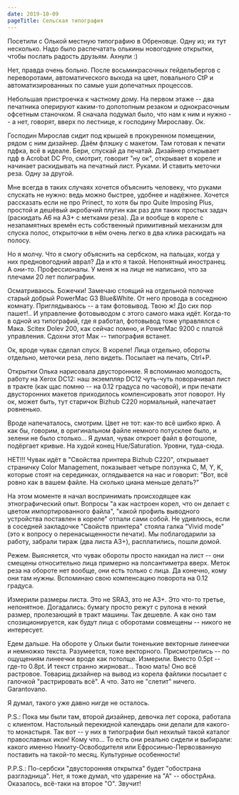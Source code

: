 ```yaml
---
date: 2019-10-09
pageTitle: Сельская типография
---
```


Посетили с Олькой местную типографию в Обреновце. Одну из; их тут несколько. Надо было распечатать олькины новогодние открытки, чтобы послать радость друзьям. Ахнули :)

Нет, правда очень больно. После восьмикрасочных гейдельбергов с переворотами, автоматического выхода на цвет, повального CtP и автоматизированных по самые уши допечатных процессов.

Небольшая пристроечка к частному дому. На первом этаже -- два печатника оперируют каким-то допотопным резаком и однокрасочным офсетным станочком. Я сначала подумал было, что нам к ним и нужно -- а нет, говорят, вверх по лестнице, к господину Мирославу. Ок.

Господин Мирослав сидит под крышей в прокуренном помещении, рядом с ним дизайнер. Даём флэшку с макетом. Там готовая к печати пдфка, всё в идеале. Бери, спускай да печатай. Дизайнер открывает пдф в Acrobat DC Pro, смотрит, говорит "ну ок", открывает в кореле и начинает раскидывать на печатный лист. Руками. И ставить меточки реза. Одну за другой. 

Мне всегда в таких случаях хочется объяснить человеку, что руками спускать не нужно: ведь можно быстрее, удобнее и надёжнее. Хочется рассказать если не про Prinect, то хотя бы про Quite Imposing Plus, простой и дешёвый акробачий плугин как раз для таких простых задач (раскидать A6 на A3+ с метками реза). Да и вообще в кореле с незапамятных времён есть собственный примитивный механизм для спуска полос, открыточки в нём очень легко в два клика раскидать на полосу.

Но я молчу. Что я смогу объяснить на сербском, на пальцах, когда у них предновогодний аврал? Да и кто я такой. Непонятный иностранец. А они-то. Профессионалы. У меня ж на лице не написано, что за плечами 20 лет полиграфии.

Осматриваюсь. Божечки! Замечаю стоящий на отдельной полочке старый добрый PowerMac G3 Blue&White. От него провода в соседнюю комнату. Приглядываюсь -- а там фотовывод. Твою ж! До сих пор пашет!.. И управление фотовыводом с этого самого мака идёт. Когда-то в одной из типографий, где я работал, фотовывод тоже управлялся с Мака. Scitex Dolev 200, как сейчас помню, и PowerMac 9200 с платой управления. Сдохни этот Мак -- типография встанет.

Ок, вроде чувак сделал спуск. В кореле! Лица отдельно, обороты отдельно, меточки реза, лепо видеть. Посылает на печать, Ctrl+P.

Открытки Олька нарисовала двусторонние. Я вспоминаю молодость, работу на Xerox DC12: наш экземпляр DC12 чуть-чуть поворачивал лист в тракте (как щас помню -- на 0.12 градуса по часовой), и при печати двусторонних макетов приходилось компенсировать этот поворот. Ну ок, может быть, тут старичок Bizhub C220 нормальный, напечатает ровненько.

Вроде напечаталось, смотрим. Цвет не тот: как-то всё шибко ярко. А как бы, говорим, в оригинальном файле немного потусклее было, и зелени не было столько... Я думал, чувак откроет файл в фотошопе, подёргает кривые. На худой конец Hue/Saturation. Уровни, туда-сюда.

НЕТ!!! Чувак идёт в "Свойства принтера Bizhub C220", открывает страничку Color Management, показывает четыре ползунка C, M, Y, K, которые стоят на серединках, оглядывается на нас и говорит: "Вот, всё ровно как в вашем файле. На сколько циана меньше делать?"

На этом моменте я начал воспринимать происходящее как этнографический опыт. Вопросы "а как настроен корел, что он делает с цветом импортированного файла", "какой профиль выводного устройства поставлен в кореле" отпали сами собой. Не удивлюсь, если в соседней закладочке "Свойств принтера" стояла галка "Vivid mode" (это к вопросу о перенасыщенности печати). Мы поблагодарили за работу, забрали тираж (два листа A3+), расплатились, пошли домой.

Режем. Выясняется, что чувак обороты просто накидал на лист -- они смещены относительно лица примерно на полсантиметра вверх. Меток реза на обороте нет вообще, они есть только с лица. Да конечно, кому они там нужны. Вспоминаю свою компенсацию поворота на 0.12 градуса.

Измерили размеры листа. Это не SRA3, это не A3+. Это что-то третье, непонятное. Догадались: бумагу просто режут с рулона в некий размер, пролезающий в тракт машины. Так дешевле. А как оно там спозиционируется, как будут лица с оборотами совмещены -- никого не интересует.

Едем дальше. На обороте у Ольки были тоненькие векторные линеечки и немножко текста. Разумеется, тоже векторного. Присмотрелись -- по ощущениям линеечки вроде как потолще. Измерили. Вместо 0.5pt -- где-то 0.8pt. И текст странно жирноват... Твою мать! Оно всё растровое. Товарищ дизайнер на вывод из корела файлики посылает с галочкой "растрировать всё". А что. Зато не "слетит" ничего. Garantovano.

Я думал, такого уже давно нигде не осталось.

P.S.: Пока мы были там, второй дизайнер, девочка лет сорока, работала с клиентом. Настольный перекидной календарь они делали для какого-то монастыря. Так вот -- у них в типографии был нехилый такой каталог православных икон! Кому что... То есть они реально сидели и выбирали: какого именно Никиту-Освободителя или Ефросинью-Первозванную поставить на такой-то месяц. Культурные особенности!

P.P.S.: По-сербски "двусторонняя открытка" будет "обострана разглэдница". Нет, я тоже думал, что ударение на "А" -- обострАна. Оказалось, всё-таки на второе "О". Звучит!
